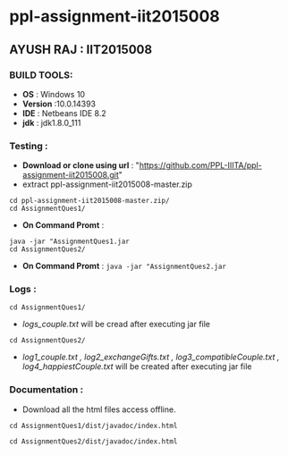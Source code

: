 # ppl-assignment-iit2015008

## AYUSH RAJ : IIT2015008
   
### BUILD TOOLS:
   - **OS** : Windows 10
   - **Version** :10.0.14393
   - **IDE** : Netbeans IDE 8.2
   - **jdk** : jdk1.8.0_111
   
### Testing :
   - **Download or clone using url** : "https://github.com/PPL-IIITA/ppl-assignment-iit2015008.git"                                       
   - extract ppl-assignment-iit2015008-master.zip  
   ```
   cd ppl-assignment-iit2015008-master.zip/
   cd AssignmentQues1/
   ```
   - **On Command Promt** : 
   ```
   java -jar "AssignmentQues1.jar
   cd AssignmentQues2/
   ```
   - **On Command Promt** : ``` java -jar "AssignmentQues2.jar ```
   
### Logs :
   ```
   cd AssignmentQues1/    
   ````
   - _logs_couple.txt_  will be cread after executing jar file
   ```
   cd AssignmentQues2/     
   ```
   - _log1_couple.txt , log2_exchangeGifts.txt , log3_compatibleCouple.txt , log4_happiestCouple.txt_ will be created after executing
   jar file
   
### Documentation :
   - Download all the html files access offline.
   ```
   cd AssignmentQues1/dist/javadoc/index.html                              
   ```
   ```
   cd AssignmentQues2/dist/javadoc/index.html                           
   ```
   
   
   
   
